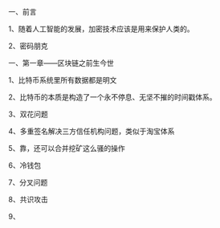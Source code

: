 一、前言  

1、随着人工智能的发展，加密技术应该是用来保护人类的。

2、密码朋克

一、第一章——区块链之前生今世

1、比特币系统里所有数据都是明文

2、比特币的本质是构造了一个永不停息、无坚不摧的时间戳体系。

3、双花问题

4、多重签名解决三方信任机构问题，类似于淘宝体系

5、靠，还可以合并挖矿这么骚的操作

6、冷钱包

7、分叉问题

8、共识攻击

9、